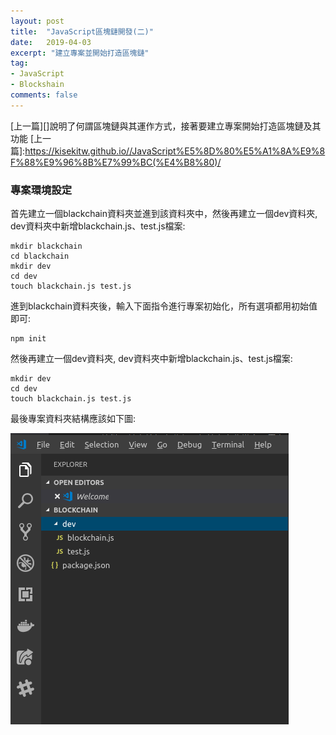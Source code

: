 ```yaml
---
layout: post
title:  "JavaScript區塊鏈開發(二)"
date:   2019-04-03
excerpt: "建立專案並開始打造區塊鏈"
tag:
- JavaScript 
- Blockshain 
comments: false
---
```


[上一篇][]說明了何謂區塊鏈與其運作方式，接著要建立專案開始打造區塊鏈及其功能
[上一篇]:https://kisekitw.github.io//JavaScript%E5%8D%80%E5%A1%8A%E9%8F%88%E9%96%8B%E7%99%BC(%E4%B8%80)/

### 專案環境設定

首先建立一個blackchain資料夾並進到該資料夾中，然後再建立一個dev資料夾, dev資料夾中新增blackchain.js、test.js檔案:

```
mkdir blackchain
cd blackchain
mkdir dev
cd dev
touch blackchain.js test.js
```

進到blackchain資料夾後，輸入下面指令進行專案初始化，所有選項都用初始值即可:

```
npm init
```

然後再建立一個dev資料夾, dev資料夾中新增blackchain.js、test.js檔案:

```
mkdir dev
cd dev
touch blackchain.js test.js
```

最後專案資料夾結構應該如下圖:

![alt text](https://github.com/kisekitw/kisekitw.github.io/blob/master/assets/img/1080403/projectstructure.png?raw=true "project file structure")











